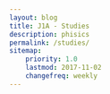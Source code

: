 ```yaml
---
layout: blog
title: J1A - Studies
description: phisics
permalink: /studies/
sitemap:
    priority: 1.0
    lastmod: 2017-11-02
    changefreq: weekly
---
```

